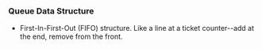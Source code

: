 ### Queue Data Structure
- First-In-First-Out (FIFO) structure. Like a line at a ticket counter--add at the end, remove from the front.